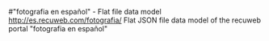 #"fotografia en español" - Flat file data model
http://es.recuweb.com/fotografia/
Flat JSON file data model of the recuweb portal "fotografia en español"
